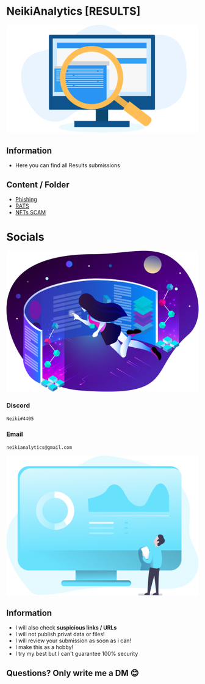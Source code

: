 # NeikiAnalytics [RESULTS]

![](https://github.com/NeikiDev/NeikiAnalytics/blob/main/assets/testing.png)

## Information
- Here you can find all Results submissions

## Content / Folder

- [Phishing](https://github.com/NeikiDev/NeikiAnalytics/tree/main/results/phishing)
- [RATS](https://github.com/NeikiDev/NeikiAnalytics/tree/main/results/rats)
- [NFTs SCAM](https://github.com/NeikiDev/NeikiAnalytics/tree/main/results/nfts-scam)

# Socials

![](https://github.com/NeikiDev/NeikiAnalytics/blob/main/assets/design-and-development-process.png)

### Discord
```
Neiki#4405 
```

### Email
```
neikianalytics@gmail.com 
```

![](https://github.com/NeikiDev/NeikiAnalytics/blob/main/assets/banner.png)

## Information
- I will also check **suspicious links / URLs**
- I will not publish privat data or files!
- I will review your submission as soon as i can!
- I make this as a hobby!
- I try my best but I can't guarantee 100% security

## Questions? Only write me a DM 😊